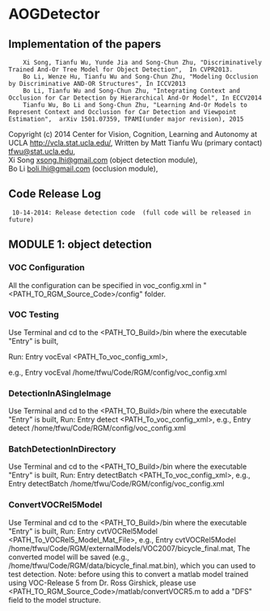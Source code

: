 # AOGDetector
## Implementation of the papers

        Xi Song, Tianfu Wu, Yunde Jia and Song-Chun Zhu, "Discriminatively Trained And-Or Tree Model for Object Detection",  In CVPR2013.        
        Bo Li, Wenze Hu, Tianfu Wu and Song-Chun Zhu, "Modeling Occlusion by Discriminative AND-OR Structures", In ICCV2013        
        Bo Li, Tianfu Wu and Song-Chun Zhu, "Integrating Context and Occlusion for Car Detection by Hierarchical And-Or Model", In ECCV2014
        Tianfu Wu, Bo Li and Song-Chun Zhu, "Learning And-Or Models to Represent Context and Occlusion for Car Detection and Viewpoint Estimation",  arXiv 1501.07359, TPAMI(under major revision), 2015

Copyright (c) 2014 Center for Vision, Cognition, Learning and Autonomy at UCLA <http://vcla.stat.ucla.edu/>,
        Written by Matt Tianfu Wu (primary contact) <tfwu@stat.ucla.edu>,  
        Xi Song                          <xsong.lhi@gmail.com> (object detection module),                        
        Bo Li                            <boli.lhi@gmail.com>  (occlusion module),                      

## Code Release Log

     10-14-2014: Release detection code  (full code will be released in future)                    


## MODULE 1: object detection 

### VOC Configuration
  All the configuration can be specified in voc_config.xml in "<PATH_TO_RGM_Source_Code>/config" folder.

### VOC Testing
  Use Terminal and cd to the <PATH_TO_Build>/bin where the executable "Entry" is built,
  
  Run:   Entry vocEval <PATH_To_voc_config_xml>,
  
  e.g.,  Entry vocEval /home/tfwu/Code/RGM/config/voc_config.xml

### DetectionInASingleImage
  Use Terminal and cd to the <PATH_TO_Build>/bin where the executable "Entry" is built,
  Run:   Entry detect <PATH_To_voc_config_xml>,
  e.g.,  Entry detect /home/tfwu/Code/RGM/config/voc_config.xml

### BatchDetectionInDirectory
  Use Terminal and cd to the <PATH_TO_Build>/bin where the executable "Entry" is built,
  Run:   Entry detectBatch <PATH_To_voc_config_xml>, 
  e.g.,  Entry detectBatch /home/tfwu/Code/RGM/config/voc_config.xml  

### ConvertVOCRel5Model
  Use Terminal and cd to the <PATH_TO_Build>/bin where the executable "Entry" is built,
  Run:   Entry cvtVOCRel5Model <PATH_To_VOCRel5_Model_Mat_File>, 
  e.g.,  Entry cvtVOCRel5Model /home/tfwu/Code/RGM/externalModels/VOC2007/bicycle_final.mat,
  The converted model will be saved (e.g., /home/tfwu/Code/RGM/data/bicycle_final.mat.bin),
  which you can used to test detection.
  Note: before using this to convert a matlab model trained using VOC-Release 5 from Dr. Ross Girshick, 
        please use <PATH_TO_RGM_Source_Code>/matlab/convertVOCR5.m to add a "DFS" field to the model structure.
